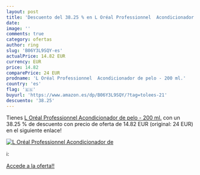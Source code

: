 ```yaml
---
layout: post
title: 'Descuento del 38.25 % en L Oréal Professionnel  Acondicionador de'
date: 
image: ''
comments: true
category: ofertas
author: ring
slug: 'B06Y3L9SQY-es'
actualPrice: 14.82 EUR
currency: EUR
price: 14.82
comparePrice: 24 EUR
prodname: 'L Oréal Professionnel  Acondicionador de pelo - 200 ml.'
country: 'es'
flag: '🇪🇸'
buyurl: 'https://www.amazon.es/dp/B06Y3L9SQY/?tag=tolees-21'
descuento: '38.25'
---
```


Tienes [L Oréal Professionnel  Acondicionador de pelo - 200 ml.](https://www.amazon.es/dp/B06Y3L9SQY/?tag=tolees-21) con un 38.25 % de descuento con precio de oferta de 14.82 EUR (original: 24 EUR) en el siguiente enlace!

[![L Oréal Professionnel  Acondicionador de]()](https://www.amazon.es/dp/B06Y3L9SQY/?tag=tolees-21)

ℹ️:


[Accede a la oferta!!](https://www.amazon.es/dp/B06Y3L9SQY/?tag=tolees-21)
